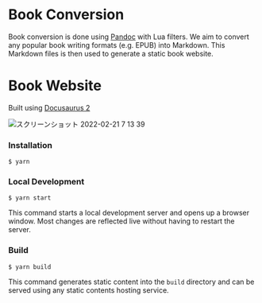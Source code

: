 # Book Conversion

Book conversion is done using [Pandoc](https://pandoc.org/) with Lua filters. We aim to convert any popular book writing formats (e.g. EPUB) into Markdown. This Markdown files is then used to generate a static book website.

# Book Website

Built using [Docusaurus 2](https://docusaurus.io/)

![スクリーンショット 2022-02-21 7 13 39](https://user-images.githubusercontent.com/25893551/154862407-e205b4e2-c6da-44a2-9f4e-e7887a0d7912.png)

### Installation

```
$ yarn
```

### Local Development

```
$ yarn start
```

This command starts a local development server and opens up a browser window. Most changes are reflected live without having to restart the server.

### Build

```
$ yarn build
```

This command generates static content into the `build` directory and can be served using any static contents hosting service.
